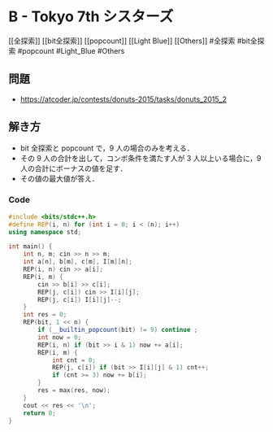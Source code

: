 # B - Tokyo 7th シスターズ
[[全探索]] [[bit全探索]] [[popcount]] [[Light Blue]] [[Others]]
#全探索 #bit全探索 #popcount #Light_Blue #Others 

## 問題
- https://atcoder.jp/contests/donuts-2015/tasks/donuts_2015_2

## 解き方
- bit 全探索と popcount で，$9$ 人の場合のみを考える．
- その $9$ 人の合計を出して，コンボ条件を満たす人が $3$ 人以上いる場合に，$9$ 人の合計にボーナスの値を足す．
- その値の最大値が答え．

### Code
```c++
#include <bits/stdc++.h>
#define REP(i, n) for (int i = 0; i < (n); i++)
using namespace std;

int main() {
	int n, m; cin >> n >> m;
	int a[n], b[m], c[m], I[m][n];
	REP(i, n) cin >> a[i];
	REP(i, m) {
		cin >> b[i] >> c[i];
		REP(j, c[i]) cin >> I[i][j];
		REP(j, c[i]) I[i][j]--;
	}
	int res = 0;
	REP(bit, 1 << n) {
		if (__builtin_popcount(bit) != 9) continue ;
		int now = 0;
		REP(i, n) if (bit >> i & 1) now += a[i];
		REP(i, m) {
			int cnt = 0;
			REP(j, c[i]) if (bit >> I[i][j] & 1) cnt++;
			if (cnt >= 3) now += b[i];
		}
		res = max(res, now);
	}
	cout << res << '\n';
	return 0;
}
```